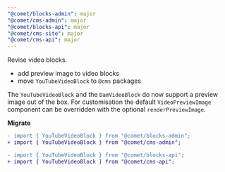 ```yaml
---
"@comet/blocks-admin": major
"@comet/cms-admin": major
"@comet/blocks-api": major
"@comet/cms-site": major
"@comet/cms-api": major
---
```


Revise video blocks.

- add preview image to video blocks
- move `YouTubeVideoBlock` to `@cms` packages

The `YouTubeVideoBlock` and the `DamVideoBlock` do now support a preview image out of the box. For customisation the default `VideoPreviewImage` component can be overridden with the optional `renderPreviewImage`.

**Migrate**

```diff
- import { YouTubeVideoBlock } from "@comet/blocks-admin";
+ import { YouTubeVideoBlock } from "@comet/cms-admin";
```

```diff
- import { YouTubeVideoBlock } from "@comet/blocks-api";
+ import { YouTubeVideoBlock } from "@comet/cms-api";
```

